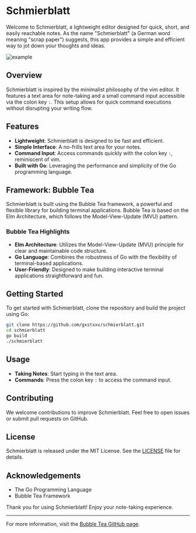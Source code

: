 # Schmierblatt
Welcome to Schmierblatt, a lightweight editor designed for quick, short, and easily reachable notes. As the name "Schmierblatt" (a German word meaning "scrap paper") suggests, this app provides a simple and efficient way to jot down your thoughts and ideas.

![example](https://github.com/gxstxxv/Schmierblatt/assets/144585373/4c6a5f35-2fa3-42c0-86da-6ed9a117b2f8)

## Overview

Schmierblatt is inspired by the minimalist philosophy of the vim editor. It features a text area for note-taking and a small command input accessible via the colon key `:`. This setup allows for quick command executions without disrupting your writing flow.

## Features

- **Lightweight**: Schmierblatt is designed to be fast and efficient.
- **Simple Interface**: A no-frills text area for your notes.
- **Command Input**: Access commands quickly with the colon key `:`, reminiscent of vim.
- **Built with Go**: Leveraging the performance and simplicity of the Go programming language.

## Framework: Bubble Tea

Schmierblatt is built using the Bubble Tea framework, a powerful and flexible library for building terminal applications. Bubble Tea is based on the Elm Architecture, which follows the Model-View-Update (MVU) pattern.

### Bubble Tea Highlights

- **Elm Architecture**: Utilizes the Model-View-Update (MVU) principle for clear and maintainable code structure.
- **Go Language**: Combines the robustness of Go with the flexibility of terminal-based applications.
- **User-Friendly**: Designed to make building interactive terminal applications straightforward and fun.

## Getting Started

To get started with Schmierblatt, clone the repository and build the project using Go:

```sh
git clone https://github.com/gxstxxv/schmierblatt.git
cd schmierblatt
go build
./schmierblatt
```

## Usage

- **Taking Notes**: Start typing in the text area.
- **Commands**: Press the colon key `:` to access the command input.

## Contributing

We welcome contributions to improve Schmierblatt. Feel free to open issues or submit pull requests on GitHub.

## License

Schmierblatt is released under the MIT License. See the [LICENSE](https://github.com/gxstxxv/Schmierblatt/blob/main/LICENSE.md) file for details.

## Acknowledgements

- The Go Programming Language
- Bubble Tea Framework

Thank you for using Schmierblatt! Enjoy your note-taking experience.

---

For more information, visit the [Bubble Tea GitHub page](https://github.com/charmbracelet/bubbletea).
